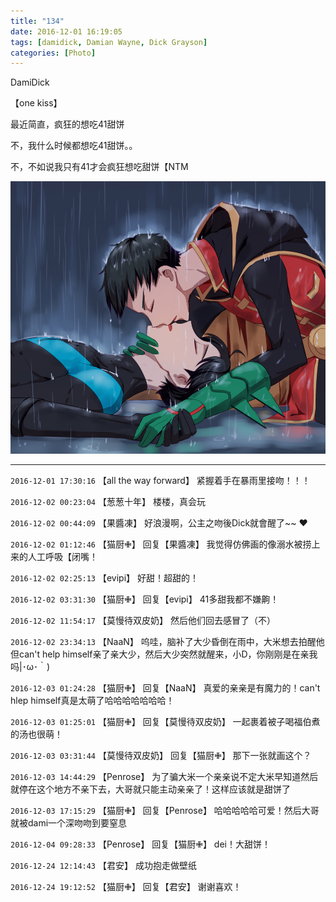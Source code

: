 ```yaml
---
title: "134"
date: 2016-12-01 16:19:05
tags: [damidick, Damian Wayne, Dick Grayson]
categories: [Photo]
---
```


<p>DamiDick</p> 
<p>【one kiss】</p> 
<p>最近简直，疯狂的想吃41甜饼<br /></p> 
<p>不，我什么时候都想吃41甜饼。。</p> 
<p>不，不如说我只有41才会疯狂想吃甜饼【NTM</p>

![](https://raw.githubusercontent.com/alicewish/meowchain247/master/img_cVZNdzJtQk9JV2RzcUJuM2Mzb3lNWFBseU1QOEVUd0FteUdEUEx1d0x5d1ZQOXowVXp5bGhBPT0.jpg)

---

`2016-12-01 17:30:16` 【all the way forward】 紧握着手在暴雨里接吻！！！

`2016-12-02 00:23:04` 【葱葱十年】 楼楼，真会玩

`2016-12-02 00:44:09` 【果醬凍】 好浪漫啊，公主之吻後Dick就會醒了~~ ♥

`2016-12-02 01:12:46` 【猫厨✙】 回复【果醬凍】 我觉得仿佛画的像溺水被捞上来的人工呼吸【闭嘴！

`2016-12-02 02:25:13` 【evipi】 好甜！超甜的！

`2016-12-02 03:31:30` 【猫厨✙】 回复【evipi】 41多甜我都不嫌齁！

`2016-12-02 11:54:17` 【莫慢待双皮奶】 然后他们回去感冒了（不）

`2016-12-02 23:34:13` 【NaaN】 呜哇，脑补了大少昏倒在雨中，大米想去拍醒他但can't help himself亲了亲大少，然后大少突然就醒来，小D，你刚刚是在亲我吗|･ω･｀)

`2016-12-03 01:24:28` 【猫厨✙】 回复【NaaN】 真爱的亲亲是有魔力的！can't hlep himself真是太萌了哈哈哈哈哈哈哈！

`2016-12-03 01:25:01` 【猫厨✙】 回复【莫慢待双皮奶】 一起裹着被子喝福伯煮的汤也很萌！

`2016-12-03 03:31:44` 【莫慢待双皮奶】 回复【猫厨✙】 那下一张就画这个？

`2016-12-03 14:44:29` 【Penrose】 为了骗大米一个亲亲说不定大米早知道然后就停在这个地方不亲下去，大哥就只能主动亲亲了！这样应该就是甜饼了

`2016-12-03 17:15:29` 【猫厨✙】 回复【Penrose】 哈哈哈哈哈可爱！然后大哥就被dami一个深吻吻到要窒息

`2016-12-04 09:28:33` 【Penrose】 回复【猫厨✙】 dei！大甜饼！

`2016-12-24 12:14:43` 【君安】 成功抱走做壁纸

`2016-12-24 19:12:52` 【猫厨✙】 回复【君安】 谢谢喜欢！

